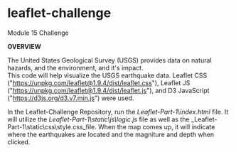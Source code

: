 # leaflet-challenge
Module 15 Challenge

**OVERVIEW**

The United States Geological Survey (USGS) provides data on natural hazards, and the environment, and it's impact.  
This code will help visualize the USGS earthquake data.  Leaflet CSS ("https://unpkg.com/leaflet@1.9.4/dist/leaflet.css"), Leaflet JS ("https://unpkg.com/leaflet@1.9.4/dist/leaflet.js"), and D3 JavaScript ("https://d3js.org/d3.v7.min.js") were used.

In the Leaflet-Challenge Repository, run the _Leaflet-Part-1\index.html_ file.  It will utilize the _Leaflet-Part-1\static\js\logic.js_
 file as well as the _Leaflet-Part-1\static\css\style.css_file.  When the map comes up, it will indicate where the earthquakes are located and the magniture and depth when clicked.
